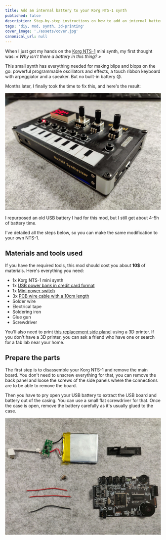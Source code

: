 ```yaml
---
title: Add an internal battery to your Korg NTS-1 synth
published: false
description: Step-by-step instructions on how to add an internal battery to your Korg NTS-1 synth.
tags: 'diy, mod, synth, 3d-printing'
cover_image: './assets/cover.jpg'
canonical_url: null
---
```


When I just got my hands on the [Korg NTS-1](https://www.korg.com/us/products/dj/nts_1/) mini synth, my first thought was: *« Why isn't there a battery in this thing? »*

This small synth has everything needed for making blips and blops on the go: powerful programmable oscillators and effects, a touch ribbon keyboard with arpeggiator and a speaker. But no built-in battery 😞.

Months later, I finally took the time to fix this, and here's the result:

![Final result](./assets/final-result.jpg)

I repurposed an old USB battery I had for this mod, but I still get about 4-5h of battery time.

I've detailed all the steps below, so you can make the same modification to your own NTS-1.

## Materials and tools used

If you have the required tools, this mod should cost you about **10$** of materials. Here's everything you need:

- 1x Korg NTS-1 mini synth
- 1x [USB power bank in credit card format](https://fr.aliexpress.com/item/32809540226.html)
- 1x [Mini power switch](https://fr.aliexpress.com/item/4000938867866.html)
- 3x [PCB wire cable with a 10cm length](https://fr.aliexpress.com/item/32740871834.html)
- Solder wire
- Electrical tape
- Soldering iron
- Glue gun
- Screwdriver

You'll also need to print [this replacement side planel](https://www.thingiverse.com/thing:4748960) using a 3D printer. If you don't have a 3D printer, you can ask a friend who have one or search for a fab lab near your home.

## Prepare the parts

The first step is to disassemble your Korg NTS-1 and remove the main board. You don't need to unscrew everything for that, you can remove the back panel and loose the screws of the side panels where the connections are to be able to remove the board.

Then you have to pry open your USB battery to extract the USB board and battery out of the casing. You can use a small flat screwdriver for that. Once the case is open, remove the battery carefully as it's usually glued to the case.

![Picture showing all parts laid on a table](./assets/parts.jpg)

##
